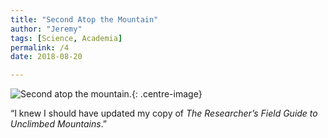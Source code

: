 ```yaml
---
title: "Second Atop the Mountain"
author: "Jeremy"
tags: [Science, Academia]
permalink: /4
date: 2018-08-20

---
```


![Second atop the mountain.](https://res.cloudinary.com/dh3hm8pb7/image/upload/c_scale,q_auto:best/v1532817396/Handwaving/Published/UpTheMountain.png){: .centre-image}

“I knew I should have updated my copy of *The Researcher’s Field Guide to Unclimbed Mountains*.”
